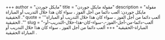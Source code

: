 +++
author = "مايكل جوردن"
title = "مقولة مايكل جوردن"
description = "مقولة مايكل جوردن: ألعب دائما من أجل الفوز ، سواء كان هذا خلال التدريب أو المباراة الحقيقية ."
quote = '''ألعب دائما من أجل الفوز ، سواء كان هذا خلال التدريب أو المباراة الحقيقية .'''
slug = "ألعب-دائما-من-أجل-الفوز-،-سواء-كان-هذا-خلال-التدريب-أو-المباراة-الحقيقية"
+++
ألعب دائما من أجل الفوز ، سواء كان هذا خلال التدريب أو المباراة الحقيقية .

